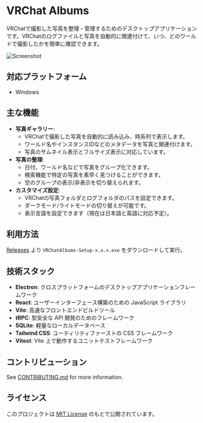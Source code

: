 # VRChat Albums

VRChatで撮影した写真を整理・管理するためのデスクトップアプリケーションです。VRChatのログファイルと写真を自動的に関連付けて、いつ、どのワールドで撮影したかを簡単に確認できます。

![Screenshot](README-image/Screenshot.jpg)

## 対応プラットフォーム
- Windows

## 主な機能

- **写真ギャラリー**:
    - VRChatで撮影した写真を自動的に読み込み、時系列で表示します。
    - ワールド名やインスタンスIDなどのメタデータを写真と関連付けます。
    - 写真のサムネイル表示とフルサイズ表示に対応しています。
- **写真の整理**:
    - 日付、ワールド名などで写真をグループ化できます。
    - 検索機能で特定の写真を素早く見つけることができます。
    - 空のグループの表示/非表示を切り替えられます。
- **カスタマイズ設定**:
    - VRChatの写真フォルダとログフォルダのパスを設定できます。
    - ダークモード/ライトモードの切り替えが可能です。
    - 表示言語を設定できます（現在は日本語と英語に対応予定）。

## 利用方法

[Releases](https://github.com/tktcorporation/vrchat-albums/releases) より `VRChatAlbums-Setup-x.x.x.exe` をダウンロードして実行。

## 技術スタック

- **Electron**: クロスプラットフォームのデスクトップアプリケーションフレームワーク
- **React**: ユーザーインターフェース構築のための JavaScript ライブラリ
- **Vite**: 高速なフロントエンドビルドツール
- **tRPC**: 型安全な API 開発のためのフレームワーク
- **SQLite**: 軽量なローカルデータベース
- **Tailwind CSS**: ユーティリティファーストの CSS フレームワーク
- **Vitest**: Vite 上で動作するユニットテストフレームワーク

## コントリビューション

See [CONTRIBUTING.md](CONTRIBUTING.md) for more information.

## ライセンス

このプロジェクトは [MIT License](LICENSE) のもとで公開されています。
